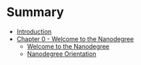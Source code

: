 # Summary

* [Introduction](README.md)
* [Chapter 0 - Welcome to the Nanodegree](c0-welcome/README.md)
   * [Welcome to the Nanodegree](c0-welcome/welcome-to-the-nanodegree.md)
   * [Nanodegree Orientation](c0-welcome/nanodegree-orientation.md)

